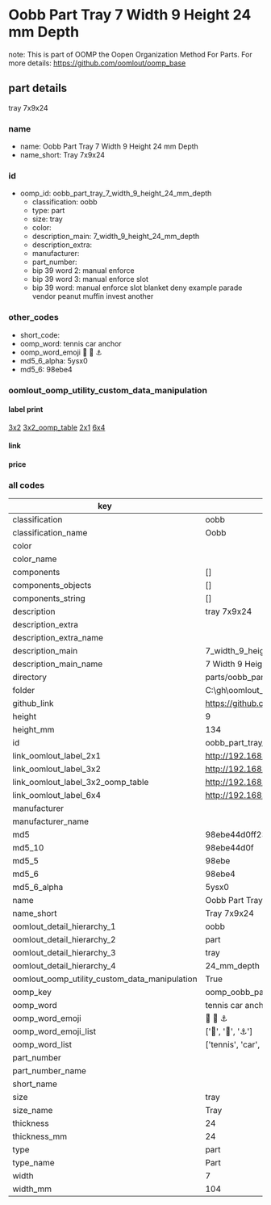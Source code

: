 # Oobb Part Tray 7 Width 9 Height 24 mm Depth  

note: This is part of OOMP the Oopen Organization Method For Parts. For more details: https://github.com/oomlout/oomp_base

##  part details
  



tray 7x9x24



### name
* name: Oobb Part Tray 7 Width 9 Height 24 mm Depth
* name_short: Tray 7x9x24 
### id
* oomp_id: oobb_part_tray_7_width_9_height_24_mm_depth
  * classification: oobb
  * type: part
  * size: tray
  * color: 
  * description_main: 7_width_9_height_24_mm_depth
  * description_extra: 
  * manufacturer: 
  * part_number: 
  * bip 39 word 2: manual enforce
  * bip 39 word 3: manual enforce slot
  * bip 39 word: manual enforce slot blanket deny example parade vendor peanut muffin invest another

### other_codes
* short_code: 
* oomp_word: tennis car anchor
* oomp_word_emoji :tennis: :car: :anchor:
* md5_6_alpha: 5ysx0
* md5_6: 98ebe4






### oomlout_oomp_utility_custom_data_manipulation
#### label print
[3x2](http://192.168.1.245:1112/?label=oomp%205ysx0)
[3x2_oomp_table](http://192.168.1.108:1112/?label=oomp%205ysx0)
[2x1](http://192.168.1.242:1112/?label=oomp%205ysx0)
[6x4](http://192.168.1.55:1112/?label=oomp%205ysx0)    

#### link

                              

#### price







### all codes 
| key | value |  
| --- | --- |  
| classification | oobb |  
| classification_name | Oobb |  
| color |  |  
| color_name |  |  
| components | [] |  
| components_objects | [] |  
| components_string | [] |  
| description | tray 7x9x24 |  
| description_extra |  |  
| description_extra_name |  |  
| description_main | 7_width_9_height_24_mm_depth |  
| description_main_name | 7 Width 9 Height 24 mm Depth |  
| directory | parts/oobb_part_tray_7_width_9_height_24_mm_depth |  
| folder | C:\gh\oomlout_oobb_version_4_generated_parts\parts\oobb_part_tray_7_width_9_height_24_mm_depth |  
| github_link | https://github.com/oomlout/oomlout_oomp_part_src/tree/main/parts/oobb_part_tray_7_width_9_height_24_mm_depth |  
| height | 9 |  
| height_mm | 134 |  
| id | oobb_part_tray_7_width_9_height_24_mm_depth |  
| link_oomlout_label_2x1 | http://192.168.1.242:1112/?label=oomp%205ysx0 |  
| link_oomlout_label_3x2 | http://192.168.1.245:1112/?label=oomp%205ysx0 |  
| link_oomlout_label_3x2_oomp_table | http://192.168.1.108:1112/?label=oomp%205ysx0 |  
| link_oomlout_label_6x4 | http://192.168.1.55:1112/?label=oomp%205ysx0 |  
| manufacturer |  |  
| manufacturer_name |  |  
| md5 | 98ebe44d0ff23401399d517598128c3b |  
| md5_10 | 98ebe44d0f |  
| md5_5 | 98ebe |  
| md5_6 | 98ebe4 |  
| md5_6_alpha | 5ysx0 |  
| name | Oobb Part Tray 7 Width 9 Height 24 mm Depth |  
| name_short | Tray 7x9x24  |  
| oomlout_detail_hierarchy_1 | oobb |  
| oomlout_detail_hierarchy_2 | part |  
| oomlout_detail_hierarchy_3 | tray |  
| oomlout_detail_hierarchy_4 | 24_mm_depth |  
| oomlout_oomp_utility_custom_data_manipulation | True |  
| oomp_key | oomp_oobb_part_tray_7_width_9_height_24_mm_depth |  
| oomp_word | tennis car anchor |  
| oomp_word_emoji | :tennis: :car: :anchor: |  
| oomp_word_emoji_list | [':tennis:', ':car:', ':anchor:'] |  
| oomp_word_list | ['tennis', 'car', 'anchor'] |  
| part_number |  |  
| part_number_name |  |  
| short_name |  |  
| size | tray |  
| size_name | Tray |  
| thickness | 24 |  
| thickness_mm | 24 |  
| type | part |  
| type_name | Part |  
| width | 7 |  
| width_mm | 104 |  
